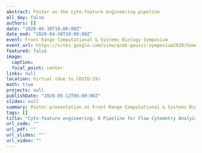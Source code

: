 ```yaml
---
abstract: Poster on the cyto-feature engineering pipeline
all_day: false
authors: []
date: "2020-04-30T10:00:00Z"
date_end: "2020-04-30T10:00:00Z"
event: Front Range Computational & Systems Biology Symposium
event_url: https://sites.google.com/view/qcmb-gaussi-symposium2020/home?authuser=0
featured: false
image:
  caption: 
  focal_point: center
links: null
location: Virtual (due to COVID-19)
math: true
projects: null 
publishDate: "2020-05-12T00:00:00Z"
slides: null
summary: Poster presentation at Front Range Computational & Systems Biology Symposium
tags: []
title: "Cyto-feature engineering: A Pipeline for Flow Cytometry Analysis"
url_code: ""
url_pdf: ""
url_slides: ""
url_video: ""
---
```

